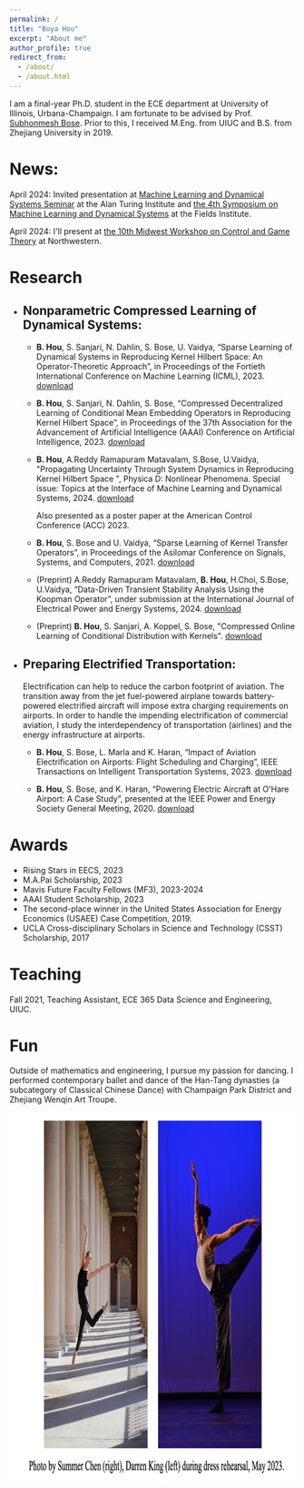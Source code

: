 ```yaml
---
permalink: /
title: "Boya Hou"
excerpt: "About me"
author_profile: true
redirect_from: 
  - /about/
  - /about.html
---
```



I am a final-year Ph.D. student in the ECE department at University of Illinois, Urbana-Champaign. I am fortunate to be advised by Prof. [Subhonmesh Bose](http://boses.ece.illinois.edu/). Prior to this, I received M.Eng. from UIUC and B.S. from Zhejiang University in 2019. 


# News:
April 2024: Invited presentation at [Machine Learning and Dynamical Systems Seminar](https://www.turing.ac.uk/research/interest-groups/machine-learning-and-dynamical-systems) at the Alan Turing Institute and [the 4th Symposium on Machine Learning and Dynamical Systems](https://sites.google.com/site/boumedienehamzi/home/fourth-symposium-on-machine-learning-and-dynamical-systems) at the Fields Institute.

April 2024: I'll present at [the 10th Midwest Workshop on Control and Game Theory](https://mwcgt2024.northwestern.edu/) at Northwestern. 

# Research

- ## Nonparametric Compressed Learning of Dynamical Systems:
 
  - **B. Hou**, S. Sanjari, N. Dahlin, S. Bose, U. Vaidya, “Sparse Learning of Dynamical Systems in Reproducing Kernel Hilbert Space: An Operator-Theoretic Approach”, in Proceedings of the Fortieth International Conference on Machine Learning (ICML), 2023. [download](https://proceedings.mlr.press/v202/hou23c.html)

  - **B. Hou**, S. Sanjari, N. Dahlin, S. Bose, “Compressed Decentralized Learning of Conditional Mean Embedding Operators in Reproducing Kernel Hilbert Space”, in Proceedings of the 37th Association for the Advancement of Artificial Intelligence (AAAI) Conference on Artificial Intelligence, 2023. [download](https://ojs.aaai.org/index.php/AAAI/article/view/25956)

  - **B. Hou**, A.Reddy Ramapuram Matavalam, S.Bose, U.Vaidya, "Propagating Uncertainty Through System Dynamics in Reproducing Kernel Hilbert Space ", Physica D: Nonlinear Phenomena. Special issue: Topics at the Interface of Machine Learning and Dynamical Systems, 2024. [download](https://doi.org/10.1016/j.physd.2024.134168)
    
    Also presented as a poster paper at the American Control Conference (ACC) 2023.
    
  - **B. Hou**, S. Bose and U. Vaidya, “Sparse Learning of Kernel Transfer Operators”, in Proceedings of the Asilomar Conference on Signals, Systems, and Computers, 2021. [download](https://ieeexplore.ieee.org/abstract/document/9723412)

  - (Preprint) A.Reddy Ramapuram Matavalam, **B. Hou**, H.Choi, S.Bose, U.Vaidya, “Data-Driven Transient Stability Analysis Using the Koopman Operator”, under submission at the International Journal of Electrical Power and Energy Systems, 2024. [download](https://papers.ssrn.com/sol3/papers.cfm?abstract_id=4805006)
 
  - (Preprint) **B. Hou**, S. Sanjari, A. Koppel, S. Bose, "Compressed Online Learning of Conditional Distribution with Kernels". [download](https://arxiv.org/abs/2405.07432)

- ## Preparing Electrified Transportation:
   Electrification can help to reduce the carbon footprint of aviation. The transition away from the jet fuel-powered airplane towards battery-powered electrified aircraft will impose extra charging requirements on airports. In order to handle the impending electrification of commercial aviation, I study the interdependency of transportation (airlines) and the energy infrastructure at airports.

  -  **B. Hou**, S. Bose, L. Marla and K. Haran, “Impact of Aviation Electrification on Airports: Flight Scheduling and Charging”, IEEE Transactions on Intelligent Transportation Systems, 2023. [download](https://ieeexplore.ieee.org/stamp/stamp.jsp?arnumber=10296862)

  -  **B. Hou**, S. Bose, and K. Haran, “Powering Electric Aircraft at O'Hare Airport: A Case Study”, presented at the IEEE Power and Energy Society General Meeting, 2020. [download](https://ieeexplore.ieee.org/abstract/document/9281871)

# Awards
- Rising Stars in EECS, 2023
- M.A.Pai Scholarship, 2023
-	Mavis Future Faculty Fellows (MF3), 2023-2024
- AAAI Student Scholarship, 2023
- The second-place winner in the United States Association for Energy Economics (USAEE) Case Competition, 2019.
- UCLA Cross-disciplinary Scholars in Science and Technology (CSST) Scholarship, 2017

# Teaching
Fall 2021, Teaching Assistant, ECE 365 Data Science and Engineering, UIUC.

# Fun
Outside of mathematics and engineering, I pursue my passion for dancing. I performed contemporary ballet and dance of the Han-Tang dynasties (a subcategory of Classical Chinese Dance) with Champaign Park District and Zhejiang Wenqin Art Troupe. 

<img src="../assets/dance.jpeg" title="Photo by Darren King." width="650" height="650"  >






